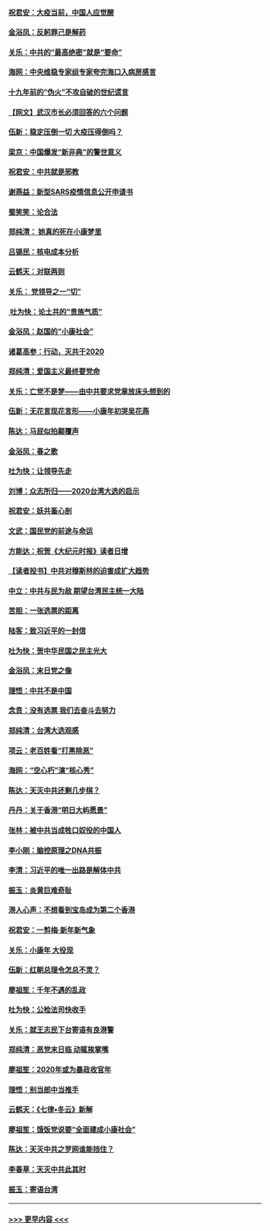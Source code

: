 #### [祝君安：大疫当前，中国人应觉醒](../pages/nsc993/n11821946.md?t=01261722) 
#### [金浴凤：反躬罪己是解药](../pages/nsc993/n11820280.md?t=01261722) 
#### [关乐：中共的“最高绝密”就是“要命”](../pages/nsc993/n11816946.md?t=01261722) 
#### [海网：中央维稳专家组专家夸完海口入病房感言](../pages/nsc993/n11815138.md?t=01261722) 
#### [十九年前的“伪火”不攻自破的世纪谎言](../pages/nsc993/n11813238.md?t=01261722) 
#### [【网文】武汉市长必须回答的六个问题](../pages/nsc993/n11813848.md?t=01261722) 
#### [伍新：稳定压倒一切 大疫压得倒吗？](../pages/nsc993/n11812634.md?t=01261722) 
#### [梁京：中国爆发“新非典”的警世意义](../pages/nsc993/n11812554.md?t=01261722) 
#### [祝君安：中共就是邪教](../pages/nsc993/n11812431.md?t=01261722) 
#### [谢燕益：新型SARS疫情信息公开申请书](../pages/nsc993/n11808840.md?t=01261722) 
#### [蜀笑笑：论合法](../pages/nsc993/n11808064.md?t=01261722) 
#### [郑纯清： 她真的死在小康梦里](../pages/nsc993/n11806623.md?t=01261722) 
#### [吕锡民：核电成本分析](../pages/nsc993/n11806284.md?t=01261722) 
#### [云鹤天：对联两则](../pages/nsc993/n11805957.md?t=01261722) 
#### [关乐： 党领导之一“切”](../pages/nsc993/n11804505.md?t=01261722) 
#### [ 吐为快：论土共的“贵族气质”](../pages/nsc993/n11804490.md?t=01261722) 
#### [金浴凤：赵国的“小康社会”](../pages/nsc993/n11804452.md?t=01261722) 
#### [诸葛高参：行动，灭共于2020](../pages/nsc993/n11804120.md?t=01261722) 
#### [郑纯清：爱国主义最终要党命](../pages/nsc993/n11802197.md?t=01261722) 
#### [关乐：亡党不是梦——由中共要求党章放床头想到的](../pages/nsc993/n11802156.md?t=01261722) 
#### [伍新：无花言现花言形——小康年初哭吴花燕](../pages/nsc993/n11800044.md?t=01261722) 
#### [陈达：马屁似拍颠覆声](../pages/nsc993/n11800010.md?t=01261722) 
#### [金浴凤：春之歌](../pages/nsc993/n11797687.md?t=01261722) 
#### [吐为快：让领导先走](../pages/nsc993/n11797512.md?t=01261722) 
#### [刘博：众志所归——2020台湾大选的启示](../pages/nsc993/n11796878.md?t=01261722) 
#### [祝君安：妖共畜心剖](../pages/nsc993/n11794273.md?t=01261722) 
#### [文武：国民党的前途与命运](../pages/nsc993/n11794198.md?t=01261722) 
#### [方能达：祝贺《大纪元时报》读者日增](../pages/nsc993/n11793807.md?t=01261722) 
#### [【读者投书】中共对穆斯林的迫害成扩大趋势](../pages/nsc993/n11791371.md?t=01261722) 
#### [中立：中共与民为敌 期望台湾民主统一大陆](../pages/nsc993/n11790392.md?t=01261722) 
#### [苦胆：一张选票的距离](../pages/nsc993/n11788914.md?t=01261722) 
#### [陆客：致习近平的一封信](../pages/nsc993/n11788867.md?t=01261722) 
#### [吐为快：贺中华民国之民主光大](../pages/nsc993/n11788618.md?t=01261722) 
#### [金浴凤：末日党之像](../pages/nsc993/n11787475.md?t=01261722) 
#### [理悟：中共不是中国](../pages/nsc993/n11787463.md?t=01261722) 
#### [念贲：没有选票  我们去奋斗去努力](../pages/nsc993/n11787398.md?t=01261722) 
#### [郑纯清：台湾大选观感](../pages/nsc993/n11786210.md?t=01261722) 
#### [项云：老百姓看“打黑除恶”](../pages/nsc993/n11785398.md?t=01261722) 
#### [海网：“空心朽”演“核心秀”](../pages/nsc993/n11783874.md?t=01261722) 
#### [陈达：天灭中共还剩几步棋？](../pages/nsc993/n11783719.md?t=01261722) 
#### [丹丹：关于香港“明日大屿愿景”](../pages/nsc993/n11783273.md?t=01261722) 
#### [张林：被中共当成牲口奴役的中国人](../pages/nsc993/n11782397.md?t=01261722) 
#### [李小刚：脑控原理之DNA共振](../pages/nsc993/n11780962.md?t=01261722) 
#### [李清：习近平的唯一出路是解体中共](../pages/nsc993/n11780866.md?t=01261722) 
#### [振玉：炎黄巨难奇耻](../pages/nsc993/n11779632.md?t=01261722) 
#### [港人心声：不想看到宝岛成为第二个香港](../pages/nsc993/n11778817.md?t=01261722) 
#### [祝君安：一剪梅‧新年新气象](../pages/nsc993/n11776340.md?t=01261722) 
#### [关乐：小康年 大役现](../pages/nsc993/n11774213.md?t=01261722) 
#### [伍新：红朝总理令怎总不灵？](../pages/nsc993/n11770813.md?t=01261722) 
#### [廖祖笙：千年不遇的乱政](../pages/nsc993/n11770373.md?t=01261722) 
#### [吐为快：公检法司快收手](../pages/nsc993/n11770359.md?t=01261722) 
#### [关乐：就王志民下台寄语有良港警](../pages/nsc993/n11769903.md?t=01261722) 
#### [郑纯清：恶党末日临 动辄挨掌嘴](../pages/nsc993/n11769356.md?t=01261722) 
#### [廖祖笙：2020年或为暴政收官年](../pages/nsc993/n11768216.md?t=01261722) 
#### [理悟：别当郎中当推手](../pages/nsc993/n11768243.md?t=01261722) 
#### [云鹤天：《七律▪冬云》新解](../pages/nsc993/n11768204.md?t=01261722) 
#### [廖祖笙：饿饭党说要“全面建成小康社会”](../pages/nsc993/n11767482.md?t=01261722) 
#### [陈达：天灭中共之罗网谁能挡住？](../pages/nsc993/n11767465.md?t=01261722) 
#### [李春草：天灭中共此其时](../pages/nsc993/n11767452.md?t=01261722) 
#### [振玉：寄语台湾](../pages/nsc993/n11767432.md?t=01261722) 

----
#### [ >>> 更早内容 <<< ](../indexes/nsc993-earlier.md)
